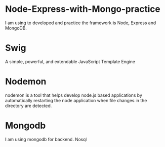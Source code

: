 # Node-Express-with-Mongo-practice
I am using to developed and practice the framework is Node, Express and MongoDB.

# Swig
A simple, powerful, and extendable JavaScript Template Engine

# Nodemon
nodemon is a tool that helps develop node.js based applications by automatically restarting the node application when file changes in the directory are detected.

# Mongodb
I am using mongodb for backend. Nosql 
